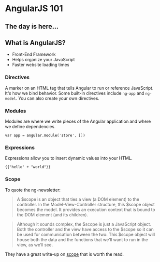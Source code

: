 # AngularJS 101
## The day is here...

## What is AngularJS?

* Front-End Framework
* Helps organize your JavaScript
* Faster website loading times

### Directives

A marker on an HTML tag that tells Angular to run or reference JavaScript. It's how we bind behavior. Some built-in directives include `ng-app` and `ng-model`. You can also create your own directives.

### Modules

Modules are where we write pieces of the Angular application and where we define dependencies.

`var app = angular.module('store', [])`

### Expressions

Expressions allow you to insert dynamic values into your HTML.

`{{"hello" + "world"}}`

### Scope

To quote the ng-newsletter:

>A $scope is an object that ties a view (a DOM element) to the controller. In
the Model-View-Controller structure, this $scope object becomes the model. It
provides an execution context that is bound to the DOM element (and its children).

>Although it sounds complex, the $scope is just a JavaScript object. Both the
controller and the view have access to the $scope so it can be used for
communication between the two. This $scope object will house both the data
and the functions that we’ll want to run in the view, as we’ll see.

They have a great write-up on [scope](http://www.ng-newsletter.com/posts/beginner2expert-scopes.html) that is worth the read.
